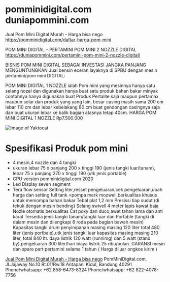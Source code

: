 # pomminidigital.com duniapommini.com
Jual Pom Mini Digital Murah - Harga bisa nego https://pomminidigital.com/daftar-harga-pom-mini

POM MINI DIGITAL - PERTAMINI POM MINI 2 NOZZLE DIGITAL https://duniapommini.com/pertamini-pom-mini-2-nozzle-digital/

BISNIS POM MINI DIGITAL SEBAGAI INVESTASI JANGKA PANJANG MENGUNTUNGKAN
Jual bensin eceran layaknya di SPBU dengan mesin pertamini/pom mini DIGITAL:

POM MINI DIGITAL 1 NOZZLE ialah Pom mini yang mesinnya hanya satu selang nozel dan digunakan hanya buat satu produk bahan bakar minyak contohnya hanya digunakan buat Produk Pertalite saja maupun pertamax maupun solar dan produk yang yang lain, besar casing masih sama 200 cm lebar 110 cm dan lebar kebelakang 80 cm buat gendongan casingnya saja dan buat ukuran lebar ke balik bagian atasnya tetap 40cm. HARGA POM MINI DIGITAL 1 NOZZLE Rp7.500.000

![Image of Yaktocat](https://pomminidigital.com/wp-content/uploads/2020/09/promo-pom-mini-Digital-2-Nozzle.png)

# Spesifikasi Produk pom mini 

* 4 mesin,4 nozzle dan 4 tangki
* ukuran lebar 75 x panjang 200 x tinggi 190 (jenis tangki luar/tanam), lebar 75 x panjang 270 x tinggi 190 (utk jenis portable)
* CPU version pomminidigital.com 2020
* Led Display seven segment
* Tera flow sensor
Setting liter,resset pengeluaran,cek pengeluaran,ubah harga dan setting full tank =pompa merk mozwell,berkualitas khusus untuk memompa bahan bakar
Tebal plat 1,2 mm
Presissi tiap sudut (di tekuk dengan mesin bending)
Selang swivell 4 meter lapis kawat baja
Nozle otomatis berkualitas
Cat poxy dan duco,awet tahan lama dan anti karat
Tersedia jenis tangki tanam/tangki luar dan Portable (tangki di dalam mesin dan dilengkapi 6 roda pada bagian bawah mesin)
Kapasitas tangki drum penyimpanan masing masing 120 liter total 480 liter (jenis portbale),utk jenis tangki luar kapasitas masing masing 210 liter, total 840 ltr.
daya listrik 120 watt (runnimg) dan 5 watt (stand by),pengeluaran 300 liter/hari biaya listrik 25 ribu/bulan.
GARANSI mesin dan spare part pertamini selama 1 tahun ( Harga diluar ongkos kirim )

[Jual Pom Mini Digital Murah - Harga bisa nego](https://pomminidigital.com/daftar-harga-pom-mini)
PomMiniDigital.com, Jl.Jajaway No.10 Rt.01/Rw.18 Antapani Kidul, Bandung 40291
Phone/whatsapp: +62 858-6473-8324
Phone/whatsapp: +62 822-4078-7756
